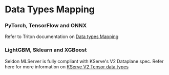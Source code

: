 # Data Types Mapping

### PyTorch, TensorFlow and ONNX

Refer to Triton documentation on [Data types Mapping](https://github.com/triton-inference-server/server/blob/main/docs/model_configuration.md#datatypes)

### LightGBM, Sklearn and XGBoost

Seldon MLServer is fully compliant with KServe's V2 Dataplane spec. Refer here for more information on [KServe V2 Tensor data types](https://github.com/kserve/kserve/blob/master/docs/predict-api/v2/required_api.md#tensor-data-types)

